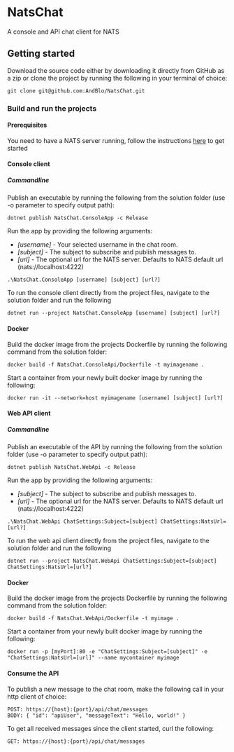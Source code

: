 # NatsChat

A console and API chat client for NATS

## Getting started

Download the source code either by downloading it directly from GitHub as a zip or clone the project by running the following in your terminal of choice:
```text
git clone git@github.com:AndBlo/NatsChat.git
```

### Build and run the projects

#### Prerequisites
You need to have a NATS server running, follow the instructions [here](https://docs.nats.io/nats-server/installation) to get started

#### Console client
##### Commandline
Publish an executable by running the following from the solution folder (use -o parameter to specify output path):
```text
dotnet publish NatsChat.ConsoleApp -c Release
```

Run the app by providing the following arguments:
- *[username]* - Your selected username in the chat room.
- *[subject]* - The subject to subscribe and publish messages to.
- *[url]* - The optional url for the NATS server. Defaults to NATS default url (nats://localhost:4222)

```text
.\NatsChat.ConsoleApp [username] [subject] [url?]
```

To run the console client directly from the project files, navigate to the solution folder and run the following
```text
dotnet run --project NatsChat.ConsoleApp [username] [subject] [url?]
```

#### Docker
Build the docker image from the projects Dockerfile by running the following command from the solution folder:
```text
docker build -f NatsChat.ConsoleApi/Dockerfile -t myimagename .
```

Start a container from your newly built docker image by running the following:
```text
docker run -it --network=host myimagename [username] [subject] [url?]
```

#### Web API client
##### Commandline
Publish an executable of the API by running the following from the solution folder (use -o parameter to specify output path):
```text
dotnet publish NatsChat.WebApi -c Release
```

Run the app by providing the following arguments:
- *[subject]* - The subject to subscribe and publish messages to.
- *[url]* - The optional url for the NATS server. Defaults to NATS default url (nats://localhost:4222)

```text
.\NatsChat.WebApi ChatSettings:Subject=[subject] ChatSettings:NatsUrl=[url?]
```

To run the web api client directly from the project files, navigate to the solution folder and run the following
```text
dotnet run --project NatsChat.WebApi ChatSettings:Subject=[subject] ChatSettings:NatsUrl=[url?]
```

#### Docker
Build the docker image from the projects Dockerfile by running the following command from the solution folder:
```text
docker build -f NatsChat.WebApi/Dockerfile -t myimage .
```

Start a container from your newly built docker image by running the following:
```text
docker run -p [myPort]:80 -e "ChatSettings:Subject=[subject]" -e "ChatSettings:NatsUrl=[url]" --name mycontainer myimage
```

#### Consume the API
To publish a new message to the chat room, make the following call in your http client of choice:
```text
POST: https://{host}:{port}/api/chat/messages
BODY: { "id": "apiUser", "messageText": "Hello, world!" }
```
To get all received messages since the client started, curl the following:
```text
GET: https://{host}:{port}/api/chat/messages
```
